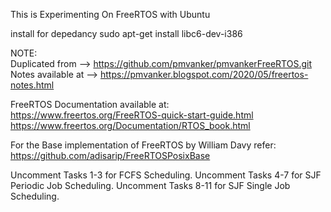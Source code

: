 
This is Experimenting On FreeRTOS with Ubuntu

install for depedancy
sudo apt-get install libc6-dev-i386


NOTE:  
Duplicated from    --> https://github.com/pmvanker/pmvankerFreeRTOS.git  
Notes available at --> https://pmvanker.blogspot.com/2020/05/freertos-notes.html  

FreeRTOS Documentation available at:  
https://www.freertos.org/FreeRTOS-quick-start-guide.html  
https://www.freertos.org/Documentation/RTOS_book.html  

For the Base implementation of FreeRTOS by William Davy refer:  
https://github.com/adisarip/FreeRTOSPosixBase

Uncomment Tasks 1-3 for FCFS Scheduling.
Uncomment Tasks 4-7 for SJF Periodic Job Scheduling.
Uncomment Tasks 8-11 for SJF Single Job Scheduling.

